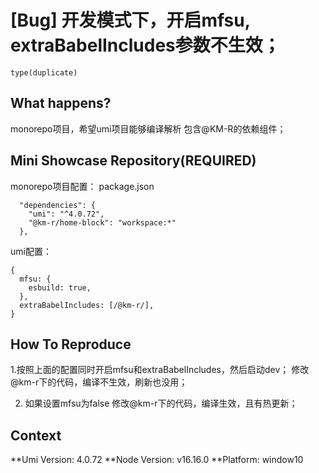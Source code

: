 # [Bug] 开发模式下，开启mfsu, extraBabelIncludes参数不生效；

`type(duplicate)`

<!--
感谢您向我们反馈问题，为了高效的解决问题，我们期望你能提供以下信息：
-->

## What happens?

<!-- A clear and concise description of what the bug is. -->
<!-- 清晰的描述下遇到的问题。-->

monorepo项目，希望umi项目能够编译解析 包含@KM-R的依赖组件；

## Mini Showcase Repository(REQUIRED)

monorepo项目配置：
package.json

```
  "dependencies": {
    "umi": "^4.0.72",
    "@km-r/home-block": "workspace:*"
  },
```

umi配置：

```
{
  mfsu: {
    esbuild: true,
  },
  extraBabelIncludes: [/@km-r/],
}
```

## How To Reproduce

1.按照上面的配置同时开启mfsu和extraBabelIncludes，然后启动dev；
修改@km-r下的代码，编译不生效，刷新也没用；

2. 如果设置mfsu为false
   修改@km-r下的代码，编译生效，且有热更新；

<!-- 请提供复现链接/步骤，错误日志以及相关配置 -->

## Context

**Umi Version: 4.0.72
**Node Version: v16.16.0
\*\*Platform: window10
